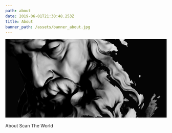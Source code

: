 ```yaml
---
path: about
date: 2019-06-01T21:30:48.253Z
title: About
banner_path: /assets/banner_about.jpg
---
```

![](/assets/bearded-man.jpg)

About Scan The World
